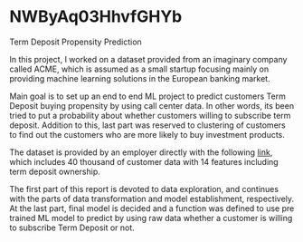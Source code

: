 # NWByAq03HhvfGHYb
Term Deposit Propensity Prediction

In this project, I worked on a dataset provided from an imaginary company called ACME, which is assumed as a small startup focusing mainly on providing machine learning solutions in the European banking market.

Main goal is to set up an end to end ML project to predict customers Term Deposit buying propensity by using call center data. In other words, its been tried to put a probability about whether customers willing to subscribe term deposit. Addition to this, last part was reserved to clustering of customers to find out the customers who are more likely to buy investment products.

The dataset is provided by an employer directly with the following [link](https://drive.google.com/file/d/1EW-XMnGfxn-qzGtGPa3v_C63Yqj2aGf7), which includes 40 thousand of customer data with 14 features including term deposit ownership.

The first part of this report is devoted to data exploration, and continues with the parts of data transformation and model establishment, respectively. At the last part, final model is decided and a function was defined to use pre trained ML model to predict by using raw data whether a customer is willing to subscribe Term Deposit or not.
